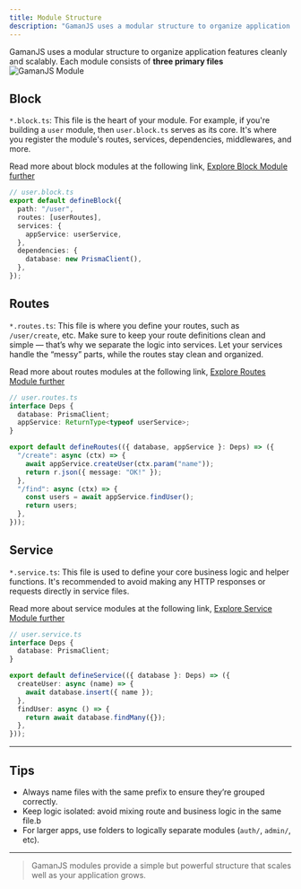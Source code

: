 ```yaml
---
title: Module Structure
description: "GamanJS uses a modular structure to organize application features cleanly and scalably. Each module consists of three primary files"
---
```


GamanJS uses a modular structure to organize application features cleanly and scalably. Each module consists of **three primary files**
![GamanJS Module](/img/workflow/module-transparent.png)

## Block

`*.block.ts`: This file is the heart of your module. For example, if you're building a `user` module, then `user.block.ts` serves as its core. It's where you register the module's routes, services, dependencies, middlewares, and more.

Read more about block modules at the following link, [Explore Block Module further](/module/block)

```ts
// user.block.ts
export default defineBlock({
  path: "/user",
  routes: [userRoutes],
  services: {
    appService: userService,
  },
  dependencies: {
    database: new PrismaClient(),
  },
});
```

## Routes

`*.routes.ts`: This file is where you define your routes, such as `/user/create`, etc. Make sure to keep your route definitions clean and simple — that’s why we separate the logic into services. Let your services handle the “messy” parts, while the routes stay clean and organized.

Read more about routes modules at the following link, [Explore Routes Module further](/module/routes)

```ts
// user.routes.ts
interface Deps {
  database: PrismaClient;
  appService: ReturnType<typeof userService>;
}

export default defineRoutes(({ database, appService }: Deps) => ({
  "/create": async (ctx) => {
    await appService.createUser(ctx.param("name"));
    return r.json({ message: "OK!" });
  },
  "/find": async (ctx) => {
    const users = await appService.findUser();
    return users;
  },
}));
```

## Service

`*.service.ts`: This file is used to define your core business logic and helper functions. It's recommended to avoid making any HTTP responses or requests directly in service files.

Read more about service modules at the following link, [Explore Service Module further](/module/service)

```ts
// user.service.ts
interface Deps {
  database: PrismaClient;
}

export default defineService(({ database }: Deps) => ({
  createUser: async (name) => {
    await database.insert({ name });
  },
  findUser: async () => {
    return await database.findMany({});
  },
}));
```

---

## Tips

- Always name files with the same prefix to ensure they’re grouped correctly.
- Keep logic isolated: avoid mixing route and business logic in the same file.b
- For larger apps, use folders to logically separate modules (`auth/`, `admin/`, etc).

---

> GamanJS modules provide a simple but powerful structure that scales well as your application grows.
